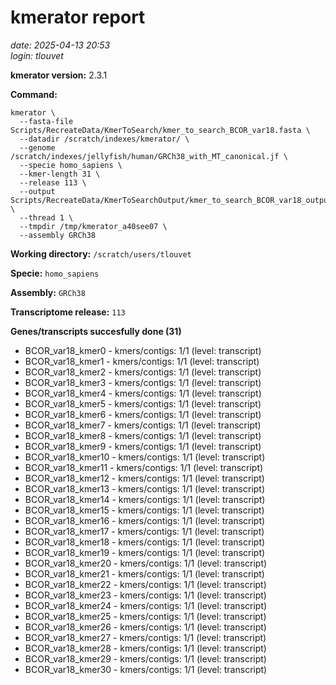 # kmerator report
*date: 2025-04-13 20:53*  
*login: tlouvet*

**kmerator version:** 2.3.1

**Command:**

```
kmerator \
  --fasta-file Scripts/RecreateData/KmerToSearch/kmer_to_search_BCOR_var18.fasta \
  --datadir /scratch/indexes/kmerator/ \
  --genome /scratch/indexes/jellyfish/human/GRCh38_with_MT_canonical.jf \
  --specie homo_sapiens \
  --kmer-length 31 \
  --release 113 \
  --output Scripts/RecreateData/KmerToSearchOutput/kmer_to_search_BCOR_var18_output \
  --thread 1 \
  --tmpdir /tmp/kmerator_a40see07 \
  --assembly GRCh38
```

**Working directory:** `/scratch/users/tlouvet`

**Specie:** `homo_sapiens`

**Assembly:** `GRCh38`

**Transcriptome release:** `113`

**Genes/transcripts succesfully done (31)**

- BCOR_var18_kmer0 - kmers/contigs: 1/1 (level: transcript)
- BCOR_var18_kmer1 - kmers/contigs: 1/1 (level: transcript)
- BCOR_var18_kmer2 - kmers/contigs: 1/1 (level: transcript)
- BCOR_var18_kmer3 - kmers/contigs: 1/1 (level: transcript)
- BCOR_var18_kmer4 - kmers/contigs: 1/1 (level: transcript)
- BCOR_var18_kmer5 - kmers/contigs: 1/1 (level: transcript)
- BCOR_var18_kmer6 - kmers/contigs: 1/1 (level: transcript)
- BCOR_var18_kmer7 - kmers/contigs: 1/1 (level: transcript)
- BCOR_var18_kmer8 - kmers/contigs: 1/1 (level: transcript)
- BCOR_var18_kmer9 - kmers/contigs: 1/1 (level: transcript)
- BCOR_var18_kmer10 - kmers/contigs: 1/1 (level: transcript)
- BCOR_var18_kmer11 - kmers/contigs: 1/1 (level: transcript)
- BCOR_var18_kmer12 - kmers/contigs: 1/1 (level: transcript)
- BCOR_var18_kmer13 - kmers/contigs: 1/1 (level: transcript)
- BCOR_var18_kmer14 - kmers/contigs: 1/1 (level: transcript)
- BCOR_var18_kmer15 - kmers/contigs: 1/1 (level: transcript)
- BCOR_var18_kmer16 - kmers/contigs: 1/1 (level: transcript)
- BCOR_var18_kmer17 - kmers/contigs: 1/1 (level: transcript)
- BCOR_var18_kmer18 - kmers/contigs: 1/1 (level: transcript)
- BCOR_var18_kmer19 - kmers/contigs: 1/1 (level: transcript)
- BCOR_var18_kmer20 - kmers/contigs: 1/1 (level: transcript)
- BCOR_var18_kmer21 - kmers/contigs: 1/1 (level: transcript)
- BCOR_var18_kmer22 - kmers/contigs: 1/1 (level: transcript)
- BCOR_var18_kmer23 - kmers/contigs: 1/1 (level: transcript)
- BCOR_var18_kmer24 - kmers/contigs: 1/1 (level: transcript)
- BCOR_var18_kmer25 - kmers/contigs: 1/1 (level: transcript)
- BCOR_var18_kmer26 - kmers/contigs: 1/1 (level: transcript)
- BCOR_var18_kmer27 - kmers/contigs: 1/1 (level: transcript)
- BCOR_var18_kmer28 - kmers/contigs: 1/1 (level: transcript)
- BCOR_var18_kmer29 - kmers/contigs: 1/1 (level: transcript)
- BCOR_var18_kmer30 - kmers/contigs: 1/1 (level: transcript)
